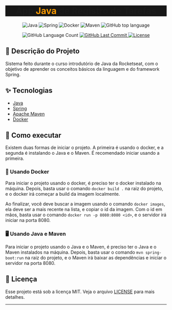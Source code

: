 <p align="center">
  <h1 align='center' style="background-color:#171717">App <span style= 'color:#ff9900;'>Java</span> de Registro de Tarefas</h1>
</p>

<p align="center">
<img src="https://img.shields.io/badge/java-%23ED8B00.svg?style=for-the-badge&logo=openjdk&logoColor=white" alt="Java">
<img src="https://img.shields.io/badge/spring-%236DB33F.svg?style=for-the-badge&logo=spring&logoColor=white" alt="Spring">
<img src="https://img.shields.io/badge/docker-%230db7ed.svg?style=for-the-badge&logo=docker&logoColor=white" alt="Docker">
<img src="https://img.shields.io/badge/Apache%20Maven-C71A36?style=for-the-badge&logo=Apache%20Maven&logoColor=white" alt="Maven">
<img alt="GitHub top language" src="https://img.shields.io/github/languages/top/luanc202/java-spring-basic?color=orange&style=for-the-badge">
</p>

<p align="center">
<img alt="GitHub Language Count" src="https://img.shields.io/github/languages/count/luanc202/java-spring-basic">
  <a href="https://github.com/luanc202/java-spring-basic/commits/main">
      <img alt="GitHub Last Commit" src="https://img.shields.io/github/last-commit/luanc202/java-spring-basic">
   </a>
  <a href="LICENSE"><img  src="https://img.shields.io/static/v1?label=License&message=MIT&color=F7DD43&labelColor=202024" alt="License"></a>
</p>

## 📝 Descrição do Projeto

Sistema feito durante o curso introdutório de Java da Rocketseat, com o objetivo de aprender os conceitos básicos da linguagem e do framework Spring.

## ✨ Tecnologias

- [Java](https://www.java.com/)
- [Spring](https://spring.io/)
- [Apache Maven](https://maven.apache.org/)
- [Docker](https://www.docker.com/)

## 🚀 Como executar

Existem duas formas de iniciar o projeto. A primeira é usando o docker, e a segunda é instalando o Java e o Maven. É recomendado iniciar usando a primeira.

### 🐳 Usando Docker

Para iniciar o projeto usando o docker, é preciso ter o docker instalado na máquina. Depois, basta usar o comando `docker build .` na raiz do projeto, e o docker irá começar a build da imagem localmente.

Ao finalizar, você deve buscar a imagem usando o comando `docker images`, ela deve ser a mais recente na lista, e copiar o id da imagem. Com o id em mãos, basta usar o comando `docker run -p 8080:8080 <id>`, e o servidor irá iniciar na porta 8080.

### 🖥️ Usando Java e Maven

Para iniciar o projeto usando o Java e o Maven, é preciso ter o Java e o Maven instalados na máquina. Depois, basta usar o comando `mvn spring-boot:run` na raiz do projeto, e o Maven irá baixar as dependências e iniciar o servidor na porta 8080.

## 📝 Licença

Esse projeto está sob a licença MIT. Veja o arquivo [LICENSE](LICENSE) para mais detalhes.

---